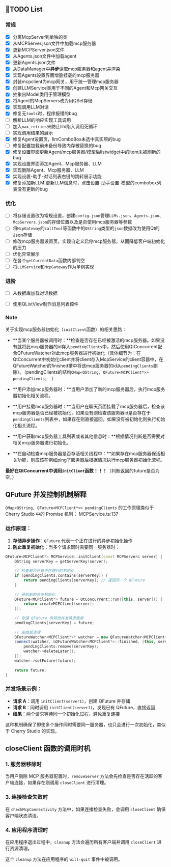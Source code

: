 ## 📃TODO List

### 常规

- [x] 分离McpServer到单独的类
- [x] 从MCPServer.json文件中加载mcp服务器
- [x] 更新MCPServer.json文件
- [x] 从Agents.json文件中加载agent
- [x] 更新Agents.json文件
- [x] 从DataManager中**异步**读取mcp服务器和agent并渲染
- [x] 实现Agents设置界面增删挂载的mcp服务器
- [x] 封装mcpclient为mcp网关，用于统一管理mcp服务器
- [x] 创建LLMService类用于不同的Agent和Mcp网关交互
- [x] 抽象出Model类用于管理模型
- [x] 将Agent的McpServers改为用QSet存储
- [x] 实现调用LLM对话
- [x] 修复无`tools`时，程序报错的bug
- [ ] 解析LLM的响应实现工具调用
- [ ] 加入`max_retries`来防止llm陷入调用死循环
- [ ] 实现调用结果的展示
- [x] 修复Agent设置页，llmComboBox未选中真实项的bug
- [ ] 修复配置加载前未备份导致内存被替换的bug
- [x] 修复设置界面更新Agent/mcp服务器/模型后listwidget中的item未被刷新的bug
- [x] 实现设置界面添加Agent、Mcp服务器、LLM
- [x] 实现删除Agent、Mcp服务器、LLM
- [x] 实现设置-助手-对话列表右键的跳转展示功能
- [x] 修复添加新LLM|更新LLM信息时，点击设置-助手设置-模型的combobox列表没有更新的bug

### 优化

- [ ] 将存储设置改为常规设置，创建`config.json`管理`LLMs.json`、`Agents.json`、`McpServers.json`的存储位置以及是否使用mcp服务器等参数
- [ ] 将`McpGateway`的`callTool`等函数中的`QString`类型的`json`数据改为使用Qt的Json存储
- [ ] 修改mcp服务器设置页，实现自定义启停mcp服务器，从而降低客户端初始化的压力
- [ ] 优化异常展示
- [ ] 在各个`getCurrentData`函数内部判空
- [ ] 将`LLMService`和`McpGateway`作为单例实现

### **进阶**

- [ ] 从数据库加载对话数据
- [ ] 使用QListView制作消息列表控件



### Note

关于实现mcp服务器初始化（`initClient`函数）的相关思路：

- **当某个服务器被调用时：**检查是否存在已经被激活的mcp服务器。如果没有就将此mcp服务器的id存入`pendingClients`中，然后使用QtConcurrent配合QFutureWatcher对此mcp服务器进行初始化（具体细节为：在QtConcurrent中初始化client并将client存入McpService的client容器中，在QFutureWatcher的finished槽中将该mcp服务器的id从`pendingClients`剔除）。（pendingClients的结构`QMap<QString, QFuture<MCPClient*>> pendingClients;  `）

- **用户添加mcp服务器时：**当用户添加了新的mcp服务器后，执行mcp服务器初始化相关流程。
- **用户挂载mcp服务器时：**当用户在聊天页面挂载了mcp服务器后，检查该mcp服务器是否已经被初始化，如果没有则检查该服务器id是否存在于`pendingClients`列表中，如果存在则直接返回。如果没有被初始化则执行初始化相关流程。
- **用户获取mcp服务器工具列表或者其他信息时：**根据情况判断是否需要对相关mcp服务器进行初始化。
- **在自动检查mcp服务器是否存活相关线程中：**如果存在mcp服务器保活相关功能，则应该在例如ping了服务器后根据情况执行mcp服务器初始化流程。

**最好在QtConcurrent中调用`initClient`函数！！！**（判断返回的future是否为空，）

## QFuture 并发控制机制解释

`QMap<QString, QFuture<MCPClient*>> pendingClients` 的工作原理类似于 Cherry Studio 中的 Promise 机制： MCPService.ts:137

### 运作原理：

1. **存储异步操作**：`QFuture` 代表一个正在进行的异步初始化操作
2. **防止重复初始化**：当多个请求同时需要同一服务器时：

```c++
QFuture<MCPClient*> MCPService::initClient(const MCPServer& server) {  
    QString serverKey = getServerKey(server);  
      
    // 检查是否已有正在进行的初始化  
    if (pendingClients.contains(serverKey)) {  
        return pendingClients[serverKey]; // 返回同一个 QFuture  
    }  
      
    // 开始新的异步初始化  
    QFuture<MCPClient*> future = QtConcurrent::run([this, server]() {  
        return createMCPClient(server);  
    });  
      
    // 存储 QFuture 供其他并发请求使用  
    pendingClients[serverKey] = future;  
      
    // 完成后清理  
    QFutureWatcher<MCPClient*>* watcher = new QFutureWatcher<MCPClient*>;  
    connect(watcher, &QFutureWatcher<MCPClient*>::finished, [this, serverKey, watcher]() {  
        pendingClients.remove(serverKey);  
        watcher->deleteLater();  
    });  
    watcher->setFuture(future);  
      
    return future;  
}
```

### 并发场景示例：

- **请求 A**：调用 `initClient(server1)`，创建 QFuture 并存储
- **请求 B**：同时调用 `initClient(server1)`，发现已有 QFuture，直接返回
- **结果**：两个请求等待同一个初始化过程，避免重复连接

这种机制确保了即使多个操作同时需要同一服务器，也只会进行一次初始化，类似于 Cherry Studio 的实现。

## closeClient 函数的调用时机

### 1. 服务器移除时

当用户删除 MCP 服务器配置时，`removeServer` 方法会先检查是否存在活跃的客户端连接，如果存在则调用 `closeClient` 进行清理。

### 3. 连接检查失败时

在 `checkMcpConnectivity` 方法中，如果连接检查失败，会调用 `closeClient` 确保客户端状态清洁。

### 4. 应用程序清理时

在应用程序退出过程中，`cleanup` 方法会遍历所有客户端并调用 `closeClient` 进行资源清理。

这个 `cleanup` 方法在应用程序的 `will-quit` 事件中被调用。
